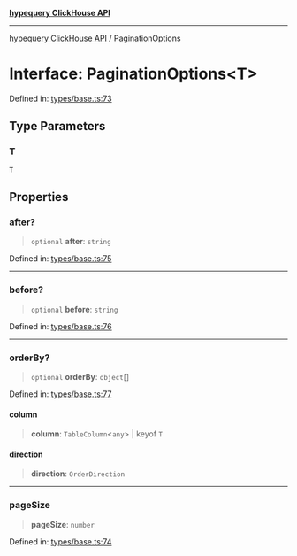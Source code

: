 [**hypequery ClickHouse API**](../README.md)

***

[hypequery ClickHouse API](../globals.md) / PaginationOptions

# Interface: PaginationOptions\<T\>

Defined in: [types/base.ts:73](https://github.com/hypequery/hypequery/blob/64a7970b0d65bd3e69a2e7876f19dbfe29817833/packages/clickhouse/src/types/base.ts#L73)

## Type Parameters

### T

`T`

## Properties

### after?

> `optional` **after**: `string`

Defined in: [types/base.ts:75](https://github.com/hypequery/hypequery/blob/64a7970b0d65bd3e69a2e7876f19dbfe29817833/packages/clickhouse/src/types/base.ts#L75)

***

### before?

> `optional` **before**: `string`

Defined in: [types/base.ts:76](https://github.com/hypequery/hypequery/blob/64a7970b0d65bd3e69a2e7876f19dbfe29817833/packages/clickhouse/src/types/base.ts#L76)

***

### orderBy?

> `optional` **orderBy**: `object`[]

Defined in: [types/base.ts:77](https://github.com/hypequery/hypequery/blob/64a7970b0d65bd3e69a2e7876f19dbfe29817833/packages/clickhouse/src/types/base.ts#L77)

#### column

> **column**: `TableColumn`\<`any`\> \| keyof `T`

#### direction

> **direction**: `OrderDirection`

***

### pageSize

> **pageSize**: `number`

Defined in: [types/base.ts:74](https://github.com/hypequery/hypequery/blob/64a7970b0d65bd3e69a2e7876f19dbfe29817833/packages/clickhouse/src/types/base.ts#L74)
